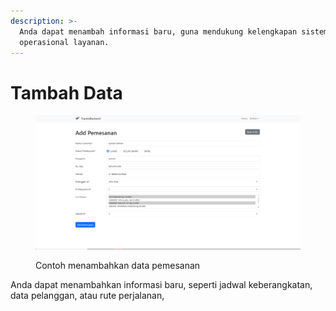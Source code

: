 ```yaml
---
description: >-
  Anda dapat menambah informasi baru, guna mendukung kelengkapan sistem dan
  operasional layanan.
---
```


# Tambah Data

<figure><img src="../../.gitbook/assets/image (4).png" alt=""><figcaption><p>Contoh menambahkan data pemesanan</p></figcaption></figure>

Anda dapat menambahkan informasi baru, seperti jadwal keberangkatan, data pelanggan, atau rute perjalanan,
